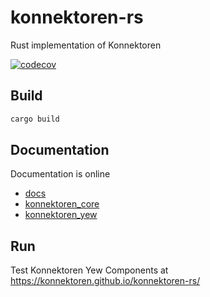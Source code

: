 # konnektoren-rs
Rust implementation of Konnektoren

[![codecov](https://codecov.io/gh/konnektoren/konnektoren-rs/branch/main/graph/badge.svg)](https://codecov.io/gh/konnektoren/konnektoren-rs)

## Build
```bash
cargo build
```

## Documentation

Documentation is online

* [docs](https://konnektoren.github.io/konnektoren-rs/docs/)
* [konnektoren_core](https://konnektoren.github.io/konnektoren-rs/doc/konnektoren_core/)
* [konnektoren_yew](https://konnektoren.github.io/konnektoren-rs/doc/konnektoren_yew/)

## Run

Test Konnektoren Yew Components at https://konnektoren.github.io/konnektoren-rs/
